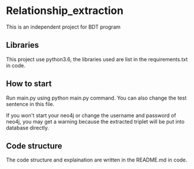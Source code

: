# Relationship_extraction
This is an independent project for BDT program

## Libraries
This project use python3.6, the libraries used are list in the requirements.txt in code.

## How to start
Run main.py using python main.py command. You can also change the test sentence in this file.

If you won't start your neo4j or change the username and password of neo4j, you may get a warning because the extracted triplet will be put into database directly.

## Code structure
The code structure and explaination are written in the README.md in code.